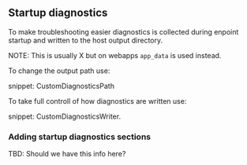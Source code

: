 ## Startup diagnostics

To make troubleshooting easier diagnostics is collected during enpoint startup and written to the host output directory.

NOTE: This is usually X but on webapps `app_data` is used instead.

To change the output path use:

snippet: CustomDiagnosticsPath

To take full controll of how diagnostics are written use:

snippet: CustomDiagnosticsWriter.

### Adding startup diagnostics sections

TBD: Should we have this info here?
 